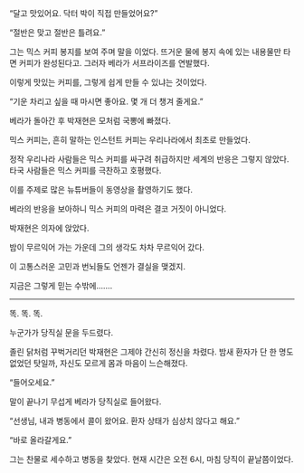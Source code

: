 “달고 맛있어요. 닥터 박이 직접 만들었어요?”

“절반은 맞고 절반은 틀려요.”

그는 믹스 커피 봉지를 보여 주며 말을 이었다. 뜨거운 물에 봉지 속에 있는 내용물만 타면 커피가 완성된다고. 그러자 베라가 서프라이즈를 연발했다.

이렇게 맛있는 커피를, 그렇게 쉽게 만들 수 있냐는 것이었다.

“기운 차리고 싶을 때 마시면 좋아요. 몇 개 더 챙겨 줄게요.”

베라가 돌아간 후 박재현은 모처럼 국뽕에 빠졌다.

믹스 커피는, 흔히 말하는 인스턴트 커피는 우리나라에서 최초로 만들었다.

정작 우리나라 사람들은 믹스 커피를 싸구려 취급하지만 세계의 반응은 그렇지 않았다. 타국 사람들은 믹스 커피를 극찬하고 호평했다.

이를 주제로 많은 뉴튜버들이 동영상을 촬영하기도 했다.

베라의 반응을 보아하니 믹스 커피의 마력은 결코 거짓이 아니었다.

박재현은 의자에 앉았다.

밤이 무르익어 가는 가운데 그의 생각도 차차 무르익어 갔다.

이 고통스러운 고민과 번뇌들도 언젠가 결실을 맺겠지.

지금은 그렇게 믿는 수밖에…….

* * *

똑. 똑. 똑.

누군가가 당직실 문을 두드렸다.

졸린 닭처럼 꾸벅거리던 박재현은 그제야 간신히 정신을 차렸다. 밤새 환자가 단 한 명도 없었던 탓일까, 자신도 모르게 몸과 마음이 느슨해졌다.

“들어오세요.”

말이 끝나기 무섭게 베라가 당직실로 들어왔다.

“선생님, 내과 병동에서 콜이 왔어요. 환자 상태가 심상치 않다고 해요.”

“바로 올라갈게요.”

그는 찬물로 세수하고 병동을 찾았다. 현재 시간은 오전 6시, 마침 당직이 끝날쯤이었다.